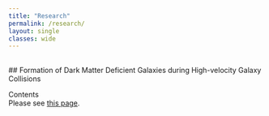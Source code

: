 ```yaml
---
title: "Research"
permalink: /research/
layout: single
classes: wide
---
```


<br/>
## Formation of Dark Matter Deficient Galaxies during High-velocity Galaxy Collisions

Contents
<br/>
Please see [this page][DMDG].

[DMDG]: https://joohyun-lee.github.io/research/DMDG/
